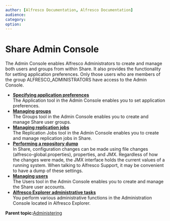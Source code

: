 ```yaml
---
author: [Alfresco Documentation, Alfresco Documentation]
audience: 
category: 
option: 
---
```


# Share Admin Console

The Admin Console enables Alfresco Administrators to create and manage both users and groups from within Share. It also provides the functionality for setting application preferences. Only those users who are members of the group ALFRESCO\_ADMINISTRATORS have access to the Admin Console.

-   **[Specifying application preferences](../concepts/adminconsole-prefs.md)**  
The Application tool in the Admin Console enables you to set application preferences.
-   **[Managing groups](../concepts/adminconsole-groups.md)**  
The Groups tool in the Admin Console enables you to create and manage Share user groups.
-   **[Managing replication jobs](../concepts/adminconsole-replication-intro.md)**  
The Replication Jobs tool in the Admin Console enables you to create and manage replication jobs in Share.
-   **[Performing a repository dump](../tasks/adminconsole-repository-dump.md)**  
In Share, configuration changes can be made using file changes \(alfresco-global.properties\), properties, and JMX. Regardless of how the changes were made, the JMX interface holds the current values of a running system. When talking to Alfresco Support, it may be convenient to have a dump of these settings.
-   **[Managing users](../concepts/adminconsole-users.md)**  
The Users tool in the Admin Console enables you to create and manage the Share user accounts.
-   **[Alfresco Explorer administrative tasks](../concepts/system-admin-explorer.md)**  
You perform various administrative functions in the Administration Console located in Alfresco Explorer.

**Parent topic:**[Administering](../concepts/ch-administering.md)

